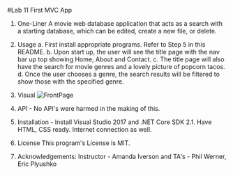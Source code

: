 #Lab 11 First MVC App
1. One-Liner 
A movie web database application that acts as a search with a starting database, which can be edited, create a new file, or delete.

2. Usage a. First install appropriate programs. Refer to Step 5 in this README. 
b. Upon start up, the user will see the title page with the nav bar up top showing Home, About and Contact. 
c. The title page will also have the search for movie genres and a lovely picture of popcorn tacos.
d. Once the user chooses a genre, the search results will be filtered to show those with the specified genre.

3. Visual
![FrontPage](/assets/MovieApp.JPG)

4. API - No API's were harmed in the making of this.

5. Installation - Install Visual Studio 2017 and .NET Core SDK 2.1. Have HTML, CSS ready. Internet connection as well.

6. License This program's License is MIT.

7. Acknowledgements: 
Instructor - Amanda Iverson and TA's - Phil Werner, Eric Plyushko